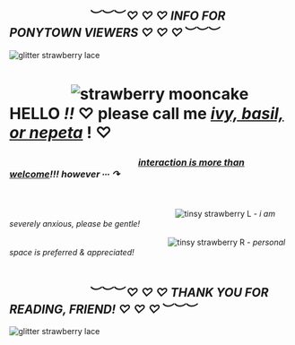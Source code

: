 ## ㅤㅤㅤㅤㅤㅤㅤ *︶︶︶ ♡ ♡ ♡ INFO FOR PONYTOWN VIEWERS ♡ ♡ ♡︶︶︶*
![glitter strawberry lace](https://github.com/ivysprout/ivysprout/assets/136771213/999bef2d-bad4-4a7f-bf4c-00d7ed995078)
# ㅤㅤㅤㅤ ![strawberry mooncake](https://github.com/ivysprout/ivysprout/assets/136771213/b602861d-5001-4fab-856a-221239392657) HELLO *!!* ♡ please call me <ins>_ivy, basil, or nepeta</ins>_ ! ♡

### ㅤㅤㅤㅤㅤㅤㅤㅤㅤㅤㅤㅤㅤㅤㅤ *<ins>interaction is more than welcome</ins>!!! however ∙∙∙ ↷*
 <br/><br/>
ㅤㅤㅤㅤㅤㅤㅤㅤㅤㅤㅤㅤㅤㅤㅤㅤㅤㅤㅤㅤㅤㅤㅤ![tinsy strawberry L](https://github.com/ivysprout/ivysprout/assets/136771213/d2fff769-fa97-44db-a902-5438b845ed10) - _i am severely anxious, please be gentle!_

ㅤㅤㅤㅤㅤㅤㅤㅤㅤㅤㅤㅤㅤㅤㅤㅤㅤㅤㅤㅤㅤㅤ![tinsy strawberry R](https://github.com/ivysprout/ivysprout/assets/136771213/f6fe8b56-5125-4636-9cd1-c6d5b661d9fe) - _personal space is preferred & appreciated!_
 <br/><br/>
## ㅤㅤㅤㅤㅤㅤㅤ *︶︶︶ ♡ ♡ ♡ THANK YOU FOR READING, FRIEND! ♡ ♡ ♡︶︶︶*
![glitter strawberry lace](https://github.com/ivysprout/ivysprout/assets/136771213/999bef2d-bad4-4a7f-bf4c-00d7ed995078)


<!--
**ivysprout/ivysprout** is a ✨ _special_ ✨ repository because its `README.md` (this file) appears on your GitHub profile.

Here are some ideas to get you started:

- 🔭 I’m currently working on ...
- 🌱 I’m currently learning ...
- 👯 I’m looking to collaborate on ...
- 🤔 I’m looking for help with ...
- 💬 Ask me about ...
- 📫 How to reach me: ...
- 😄 Pronouns: ...
- ⚡ Fun fact: ...
<img src="link" width="20" height="20" />


--> 
